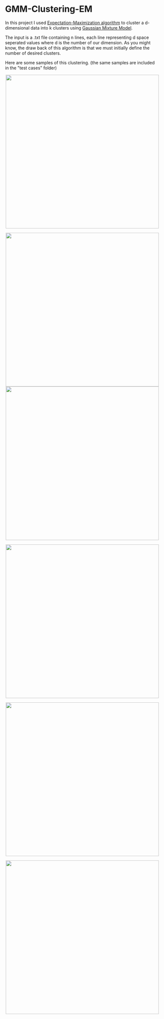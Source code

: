 # GMM-Clustering-EM

In this project I used [Expectation-Maximization algorithm](https://en.wikipedia.org/wiki/Expectation–maximization_algorithm) to cluster a d-dimensional data into k clusters using [Gaussian Mixture Model](https://en.wikipedia.org/wiki/Mixture_model#Gaussian_mixture_model).

The input is a .txt file containing n lines, each line representing d space seperated values where d is the number of our dimension.
As you might know, the draw back of this algorithm is that we must initially define the number of desired clusters.

Here are some samples of this clustering. (the same samples are included in the "test cases" folder)


<p align="center"><img src="https://cloud.githubusercontent.com/assets/19167068/22405785/5c1f5a76-e65d-11e6-8e55-718b7d3914d9.jpg" width="500"/><img src="https://cloud.githubusercontent.com/assets/19167068/22405786/5ed84d68-e65d-11e6-9a2a-860ad132e0a9.jpg" width="000"/>

<p align="center"><img src="https://cloud.githubusercontent.com/assets/19167068/22405784/5881fc02-e65d-11e6-9fcf-eb714089536c.jpg" width="500"/><img src="https://cloud.githubusercontent.com/assets/19167068/22405788/64eb741e-e65d-11e6-8a63-351d997a8c22.jpg" width="500"/>

<p align="center"><img src="https://cloud.githubusercontent.com/assets/19167068/22405792/6829e3cc-e65d-11e6-8753-a3897ca0accd.jpg" width="500"/>

<p align="center"><img src="https://cloud.githubusercontent.com/assets/19167068/22405794/6b0b4978-e65d-11e6-9f9d-49ea5c018df2.jpg" width="500"/>

<p align="center"><img src="https://cloud.githubusercontent.com/assets/19167068/22405795/6db75450-e65d-11e6-9860-59ce40b56f96.jpg" width="500"/>
